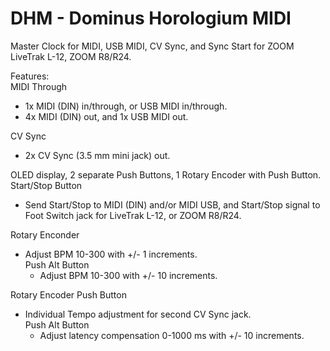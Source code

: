 # DHM - Dominus Horologium MIDI
Master Clock for MIDI, USB MIDI, CV Sync, and Sync Start for ZOOM LiveTrak L-12, ZOOM R8/R24.

Features:<br/>
MIDI Through
 - 1x MIDI (DIN) in/through, or USB MIDI in/through.
 - 4x MIDI (DIN) out, and 1x USB MIDI out.

CV Sync
 - 2x CV Sync (3.5 mm mini jack) out.
 
OLED display, 2 separate Push Buttons, 1 Rotary Encoder with Push Button.<br/>
Start/Stop Button
 - Send Start/Stop to MIDI (DIN) and/or MIDI USB, and Start/Stop signal to Foot Switch jack for LiveTrak L-12, or ZOOM R8/R24.

Rotary Enconder
 - Adjust BPM 10-300 with +/- 1 increments.<br/>
   Push Alt Button
   - Adjust BPM 10-300 with +/- 10 increments.

Rotary Encoder Push Button
 - Individual Tempo adjustment for second CV Sync jack.<br/>
   Push Alt Button
   - Adjust latency compensation 0-1000 ms with +/- 10 increments.



